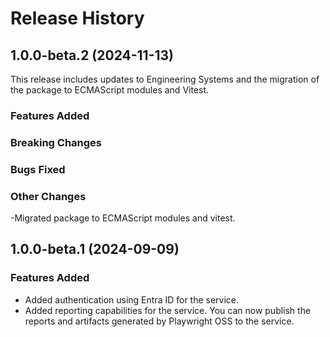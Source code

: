 # Release History

## 1.0.0-beta.2 (2024-11-13)

This release includes updates to Engineering Systems and the migration of the package to ECMAScript modules and Vitest.

### Features Added

### Breaking Changes

### Bugs Fixed

### Other Changes

-Migrated package to ECMAScript modules and vitest.

## 1.0.0-beta.1 (2024-09-09)

### Features Added

- Added authentication using Entra ID for the service.
- Added reporting capabilities for the service. You can now publish the reports and artifacts generated by Playwright OSS to the service.
